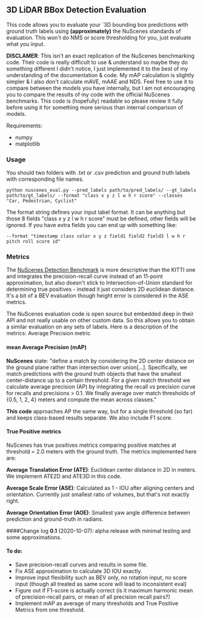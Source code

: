 ## 3D LiDAR BBox Detection Evaluation
This code allows you to evaluate your `3D bounding box predictions with ground truth labels using **(approximately)** the NuScenes standards of evaluation. This won't do NMS or score thresholding for you, just evaluate what you input.

**DISCLAMER**: This isn't an exact replication of the NuScenes benchmarking code. Their code is really difficult to use & understand so maybe they do something different I didn't notice, I just implemented it to the best of my understanding of the documentation & code. My mAP calculation is slightly simpler & I also don't calculate mAVE, mAAE and NDS. Feel free to use it to compare between the models you have internally, but I am not encouraging you to compare the results of my code with the official NuScenes benchmarks. This code is (hopefully) readable so please review it fully before using it for something more serious than internal comparison of models.

Requirements:
* numpy
* matplotlib

### Usage
You should two folders with .txt or .csv prediction and ground truth labels with corresponding file names.
```shell script
python nuscenes_eval.py --pred_labels path/to/pred_labels/ --gt_labels path/to/gt_labels/ --format "class x y z l w h r score" --classes "Car, Pedestrian, Cyclist"
```
The format string defines your input label format. It can be anything but those 8 fields "class x y z l w h r score" must be defined, other fields will be ignored. If you have extra fields you can end up with something like:
```shell script
--format "timestamp class color x y z field1 field2 field3 l w h r pitch roll score id"
```

### Metrics
The [NuScenes Detection Benchmark](https://www.nuscenes.org/object-detection?externalData=all&mapData=all&modalities=Any) is more descriptive than the KITTI one and integrates the precision-recall curve instead of an 11-point approximation, but also doesn't stick to Intersection-of-Union standard for determining true positives - instead it just considers 2D euclidean distance. It's a bit of a BEV evaluation though height error is considered in the ASE metrics.

The NuScenes evaluation code is open source but embedded deep in their API and not really usable on other custom data. So this allows you to obtain a similar evaluation on any sets of labels. Here is a description of the metrics:
Average Precision metric

#### mean Average Precision (mAP)
**NuScenes** state: "define a match by considering the 2D center distance on the ground plane rather than intersection over union[...]. Specifically, we match predictions with the ground truth objects that have the smallest center-distance up to a certain threshold. For a given match threshold we calculate average precision (AP) by integrating the recall vs precision curve for recalls and precisions > 0.1. We finally average over match thresholds of {0.5, 1, 2, 4} meters and compute the mean across classes."

**This code** approaches AP the same way, but for a single threshold (so far) and keeps class-based results separate. We also include F1 score.

#### True Positive metrics
NuScenes has true positives metrics comparing positive matches at threshold = 2.0 meters with the ground truth. The metrics implemented here are:

**Average Translation Error (ATE)**: Euclidean center distance in 2D in meters. We implement ATE2D and ATE3D in this code.

**Average Scale Error (ASE)**: Calculated as 1 - IOU after aligning centers and orientation. Currently just smallest ratio of volumes, but that's not exactly right.

**Average Orientation Error (AOE)**: Smallest yaw angle difference between prediction and ground-truth in radians.

####Change log
**0.1** (2020-10-07): alpha release with minimal testing and some approximations.

#### To do:
* Save precision-recall curves and results in some file.
* Fix ASE approximation to calculate 3D IOU exactly.
* Improve input flexibility such as BEV only, no rotation input, no score input (though all treated as same score will lead to inconsistent eval)
* Figure out if F1-score is actually correct (is it maximum harmonic mean of precision-recall pairs, or mean of all precision recall pairs?)
* Implement mAP as average of many thresholds and True Positive Metrics from one threshold.
